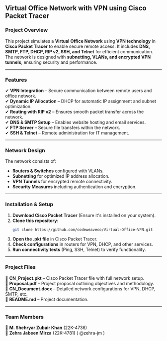 ## **Virtual Office Network with VPN using Cisco Packet Tracer**  

### **Project Overview**  
This project simulates a **Virtual Office Network** using **VPN technology** in **Cisco Packet Tracer** to enable secure remote access. It includes **DNS, SMTP, FTP, DHCP, RIP v2, SSH, and Telnet** for efficient communication. The network is designed with **subnetting, VLANs, and encrypted VPN tunnels**, ensuring security and performance.  

---

### **Features**  
✔ **VPN Integration** – Secure communication between remote users and office network.  
✔ **Dynamic IP Allocation** – DHCP for automatic IP assignment and subnet optimization.  
✔ **Routing with RIP v2** – Ensures smooth packet transfer across the network.  
✔ **DNS & SMTP Setup** – Enables website hosting and email services.  
✔ **FTP Server** – Secure file transfers within the network.  
✔ **SSH & Telnet** – Remote administration for IT management.  

---

### **Network Design**  
The network consists of:  
- **Routers & Switches** configured with VLANs.  
- **Subnetting** for optimized IP address allocation.  
- **VPN Tunnels** for encrypted remote connectivity.  
- **Security Measures** including authentication and encryption.  

---

### **Installation & Setup**  
1. **Download Cisco Packet Tracer** (Ensure it's installed on your system).  
2. **Clone this repository**:  
   ```sh
   git clone https://github.com/codeweaveco/Virtual-Office-VPN.git
   ```
3. **Open the .pkt file** in Cisco Packet Tracer.  
4. **Check configurations** in routers for VPN, DHCP, and other services.  
5. **Run connectivity tests** (Ping, SSH, Telnet) to verify functionality.  

---

### **Project Files**  
📂 **CN_Project.pkt** – Cisco Packet Tracer file with full network setup.  
📂 **Proposal.pdf** – Project proposal outlining objectives and methodology.  
📂 **CN_Document.docx** – Detailed network configurations for VPN, DHCP, SMTP, etc.  
📂 **README.md** – Project documentation.  

---

### **Team Members**  
👤 **M. Shehryar Zubair Khan** (22K-4736)  
👤 **Zehra Jabeen Mirza** (22K-4781)  ( @zehra-jm )  

